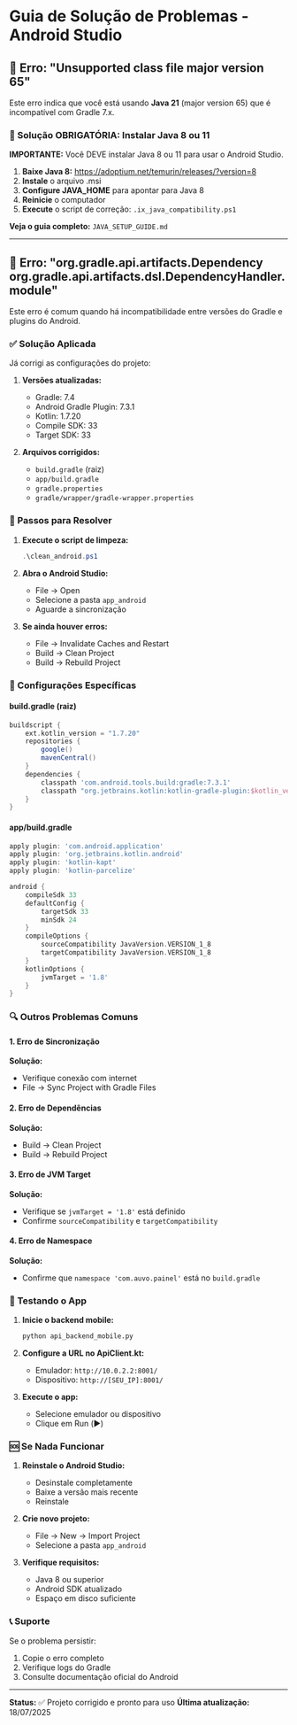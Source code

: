 # Guia de Solução de Problemas - Android Studio

## 🚨 Erro: "Unsupported class file major version 65"

Este erro indica que você está usando **Java 21** (major version 65) que é incompatível com Gradle 7.x.

### 🔧 Solução OBRIGATÓRIA: Instalar Java 8 ou 11

**IMPORTANTE:** Você DEVE instalar Java 8 ou 11 para usar o Android Studio.

1. **Baixe Java 8:** https://adoptium.net/temurin/releases/?version=8
2. **Instale** o arquivo .msi
3. **Configure JAVA_HOME** para apontar para Java 8
4. **Reinicie** o computador
5. **Execute** o script de correção: `.ix_java_compatibility.ps1`

**Veja o guia completo:** `JAVA_SETUP_GUIDE.md`

---

## 🚨 Erro: "org.gradle.api.artifacts.Dependency org.gradle.api.artifacts.dsl.DependencyHandler.module"

Este erro é comum quando há incompatibilidade entre versões do Gradle e plugins do Android.

### ✅ Solução Aplicada

Já corrigi as configurações do projeto:

1. **Versões atualizadas:**
   - Gradle: 7.4
   - Android Gradle Plugin: 7.3.1
   - Kotlin: 1.7.20
   - Compile SDK: 33
   - Target SDK: 33

2. **Arquivos corrigidos:**
   - `build.gradle` (raiz)
   - `app/build.gradle`
   - `gradle.properties`
   - `gradle/wrapper/gradle-wrapper.properties`

### 🔧 Passos para Resolver

1. **Execute o script de limpeza:**
   ```powershell
   .\clean_android.ps1
   ```

2. **Abra o Android Studio:**
   - File → Open
   - Selecione a pasta `app_android`
   - Aguarde a sincronização

3. **Se ainda houver erros:**
   - File → Invalidate Caches and Restart
   - Build → Clean Project
   - Build → Rebuild Project

### 🎯 Configurações Específicas

#### build.gradle (raiz)
```gradle
buildscript {
    ext.kotlin_version = "1.7.20"
    repositories {
        google()
        mavenCentral()
    }
    dependencies {
        classpath 'com.android.tools.build:gradle:7.3.1'
        classpath "org.jetbrains.kotlin:kotlin-gradle-plugin:$kotlin_version"
    }
}
```

#### app/build.gradle
```gradle
apply plugin: 'com.android.application'
apply plugin: 'org.jetbrains.kotlin.android'
apply plugin: 'kotlin-kapt'
apply plugin: 'kotlin-parcelize'

android {
    compileSdk 33
    defaultConfig {
        targetSdk 33
        minSdk 24
    }
    compileOptions {
        sourceCompatibility JavaVersion.VERSION_1_8
        targetCompatibility JavaVersion.VERSION_1_8
    }
    kotlinOptions {
        jvmTarget = '1.8'
    }
}
```

### 🔍 Outros Problemas Comuns

#### 1. Erro de Sincronização
**Solução:**
- Verifique conexão com internet
- File → Sync Project with Gradle Files

#### 2. Erro de Dependências
**Solução:**
- Build → Clean Project
- Build → Rebuild Project

#### 3. Erro de JVM Target
**Solução:**
- Verifique se `jvmTarget = '1.8'` está definido
- Confirme `sourceCompatibility` e `targetCompatibility`

#### 4. Erro de Namespace
**Solução:**
- Confirme que `namespace 'com.auvo.painel'` está no `build.gradle`

### 📱 Testando o App

1. **Inicie o backend mobile:**
   ```bash
   python api_backend_mobile.py
   ```

2. **Configure a URL no ApiClient.kt:**
   - Emulador: `http://10.0.2.2:8001/`
   - Dispositivo: `http://[SEU_IP]:8001/`

3. **Execute o app:**
   - Selecione emulador ou dispositivo
   - Clique em Run (▶️)

### 🆘 Se Nada Funcionar

1. **Reinstale o Android Studio:**
   - Desinstale completamente
   - Baixe a versão mais recente
   - Reinstale

2. **Crie novo projeto:**
   - File → New → Import Project
   - Selecione a pasta `app_android`

3. **Verifique requisitos:**
   - Java 8 ou superior
   - Android SDK atualizado
   - Espaço em disco suficiente

### 📞 Suporte

Se o problema persistir:
1. Copie o erro completo
2. Verifique logs do Gradle
3. Consulte documentação oficial do Android

---

**Status:** ✅ Projeto corrigido e pronto para uso
**Última atualização:** 18/07/2025
